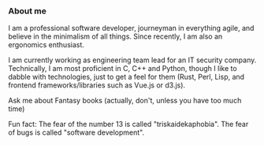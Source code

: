 ### About me

I am a professional software developer, journeyman in everything agile, and believe in the minimalism of all things. Since recently, I am also an ergonomics enthusiast.

I am currently working as engineering team lead for an IT security company. Technically, I am most proficient in C, C++ and Python, though I like to dabble with technologies, just to get a feel for them (Rust, Perl, Lisp, and frontend frameworks/libraries such as Vue.js or d3.js).

Ask me about Fantasy books (actually, don't, unless you have too much time)

Fun fact: The fear of the number 13 is called "triskaidekaphobia". The fear of bugs is called "software development".

